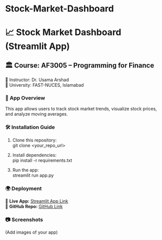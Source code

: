 # Stock-Market-Dashboard
# 📈 Stock Market Dashboard (Streamlit App)

## 🏛 Course: AF3005 – Programming for Finance
📌 Instructor: Dr. Usama Arshad  
📌 University: FAST-NUCES, Islamabad  

### 🔹 App Overview  
This app allows users to track stock market trends, visualize stock prices, and analyze moving averages.

### 🛠 Installation Guide  
1. Clone this repository:  
git clone <your_repo_url>

2. Install dependencies:  
pip install -r requirements.txt

3. Run the app:  
streamlit run app.py

### 🌍 Deployment  
🔗 **Live App:** [Streamlit App Link](https://stock-market-dashboard-y98bzknd8nuq9cuzsxqfwc.streamlit.app/)  
🔗 **GitHub Repo:** [GitHub Link](your_github_repo)  

### 📷 Screenshots  
(Add images of your app)
